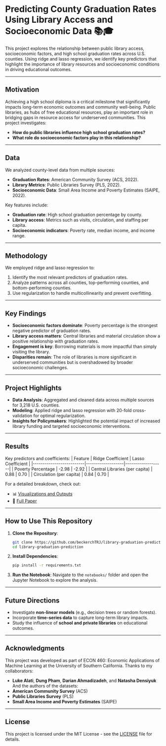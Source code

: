 
# **Predicting County Graduation Rates Using Library Access and Socioeconomic Data** 📚🎓

This project explores the relationship between public library access, socioeconomic factors, and high school graduation rates across U.S. counties. Using ridge and lasso regression, we identify key predictors that highlight the importance of library resources and socioeconomic conditions in driving educational outcomes.

---

## **Motivation**
Achieving a high school diploma is a critical milestone that significantly impacts long-term economic outcomes and community well-being. Public libraries, as hubs of free educational resources, play an important role in bridging gaps in resource access for underserved communities. This project investigates:
- **How do public libraries influence high school graduation rates?**
- **What role do socioeconomic factors play in this relationship?**

---

## **Data**
We analyzed county-level data from multiple sources:
- **Graduation Rates**: American Community Survey (ACS, 2022).
- **Library Metrics**: Public Libraries Survey (PLS, 2022).
- **Socioeconomic Data**: Small Area Income and Poverty Estimates (SAIPE, 2022).

Key features include:
- **Graduation rate**: High school graduation percentage by county.
- **Library access**: Metrics such as visits, circulation, and staffing per capita.
- **Socioeconomic indicators**: Poverty rate, median income, and income range.

---

## **Methodology**
We employed ridge and lasso regression to:
1. Identify the most relevant predictors of graduation rates.
2. Analyze patterns across all counties, top-performing counties, and bottom-performing counties.
3. Use regularization to handle multicollinearity and prevent overfitting.

---

## **Key Findings**
- **Socioeconomic factors dominate**: Poverty percentage is the strongest negative predictor of graduation rates.
- **Library access matters**: Central libraries and material circulation show a positive relationship with graduation rates.
- **Engagement is key**: Borrowing materials is more impactful than simply visiting the library.
- **Disparities remain**: The role of libraries is more significant in underserved communities but is overshadowed by broader socioeconomic challenges.

---

## **Project Highlights**
- **Data Analysis**: Aggregated and cleaned data across multiple sources for 3,218 U.S. counties.
- **Modeling**: Applied ridge and lasso regression with 20-fold cross-validation for optimal regularization.
- **Insights for Policymakers**: Highlighted the potential impact of increased library funding and targeted socioeconomic interventions.

---

## **Results**
Key predictors and coefficients:
| Feature                  | Ridge Coefficient | Lasso Coefficient |
|--------------------------|-------------------|-------------------|
| Poverty Percentage       | -2.98            | -2.92            |
| Central Libraries (per capita) | 0.88             | 0.70             |
| Circulation (per capita) | 0.84             | 0.70             |

For a detailed breakdown, check out:
- 📊 [Visualizations and Outputs](results/)
- 📄 [Full Paper](paper/library-graduation-paper.pdf)

---

## **How to Use This Repository**
1. **Clone the Repository**:
   ```bash
   git clone https://github.com/beckerchTRJ/library-graduation-prediction.git
   cd library-graduation-prediction
   ```
2. **Install Dependencies**:
   ```bash
   pip install -r requirements.txt
   ```
3. **Run the Notebook**:
   Navigate to the `notebooks/` folder and open the Jupyter Notebook to explore the analysis.

---

## **Future Directions**
- Investigate **non-linear models** (e.g., decision trees or random forests).
- Incorporate **time-series data** to capture long-term library impacts.
- Study the influence of **school and private libraries** on educational outcomes.

---

## **Acknowledgments**
This project was developed as part of ECON 460: Economic Applications of Machine Learning at the University of Southern California. Thanks to my collaborators:
- **Luke Alati**, **Dung Pham**, **Darian Ahmadizadeh**, and **Natasha Densiyuk**   
And the authors of the datasets:
- **American Community Survey** (ACS)
- **Public Libraries Survey** (PLS)
- **Small Area Income and Poverty Estimates** (SAIPE)

---

## **License**
This project is licensed under the MIT License - see the [LICENSE](LICENSE) file for details.
